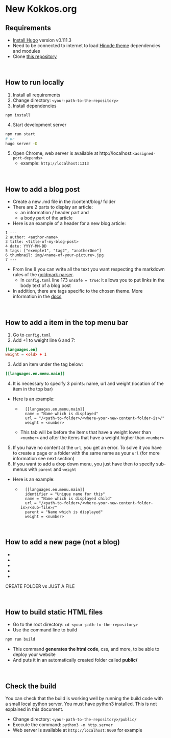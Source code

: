 # New Kokkos.org

## Requirements

- [Install Hugo](https://gohugo.io/installation/) version v0.111.3
- Need to be connected to internet to load [Hinode theme](https://github.com/gethinode/hinode) dependencies and modules
- Clone [this repository](https://github.com/NexGenAnalytics/kokkos-org-new-v2)

<br />

## How to run locally

1. Install all requirements
2. Change directory: `<your-path-to-the-repository>`
3. Install dependencies
```
npm install
```
4. Start development server
```bash
npm run start
# or
hugo server -D
```
5. Open Chrome, web server is available at http://localhost:`<assigned-port-depends>`
    - example: `http://localhost:1313`

<br />

## How to add a blog post
- Create a new .md file in the /content/blog/ folder
- There are 2 parts to display an article:
    - an information / header part and
    - a body part of the article
- Here is an example of a header for a new blog article:
```
1 ---
2 author: <author-name>
3 title: <title-of-my-blog-post>
4 date: YYYY-MM-DD
5 tags: ["exemple1", "tag2", "anotherOne"]
6 thumbnail: img/<name-of-your-picture>.jpg
7 ---
```
- From line 8 you can write all the text you want respecting the markdown rules of the [goldmark parser](https://github.com/yuin/goldmark).
    - In `config.toml` line 173 `unsafe = true`: it allows you to put links in the body text of a blog post
- In addition, there are tags specific to the chosen theme. More information in the [docs](https://gethinode.com/docs/0.9/getting-started/introduction/)

<br />

## How to add a item in the top menu bar
1. Go to `config.toml`
2. Add +1 to weight line 6 and 7:
```toml
[languages.en]
weight = <old> + 1
```
3. Add an item under the tag below:
```toml
[[languages.en.menu.main]]
```
4. It is necessary to specify 3 points: name, url and weight (location of the item in the top bar)
- Here is an example:
    - ```
        [[languages.en.menu.main]]
        name = "Name which is displayed"
        url = "/<path-to-folder>/<where-your-new-content-folder-is>/"
        weight = <number>
      ```
    - This tab will be before the items that have a weight lower than `<number>` and after the items that have a weight higher than `<number>`
5. If you have no content at the `url`, you get an error. To solve it you have to create a page or a folder with the same name as your `url` (for more information see next section)
6. If you want to add a drop down menu, you just have then to specify sub-menus with `parent` and `weight`
- Here is an example:
    - ```
        [[languages.en.menu.main]]
        identifier = "Unique name for this"
        name = "Name which is displayed child"
        url = "/<path-to-folder>/<where-your-new-content-folder-is>/<sub-file>/"
        parent = "Name which is displayed"
        weight = <number>
      ```

<br />

## How to add a new page (not a blog)
-
-
-
-
-

CREATE FOLDER vs JUST A FILE

<br />

## How to build static HTML files 

- Go to the root directory: `cd <your-path-to-the-repository>`
- Use the command line to build
```bash
npm run build
```
- This command **generates the html code**, css, and more, to be able to deploy your website
- And puts it in an automatically created folder called **public/**

<br />

## Check the build 
You can check that the build is working well by running the build code with a small local python server. You must have python3 installed. This is not explained in this document.
- Change directory: `<your-path-to-the-repository>/public/`
- Execute the command: `python3 -m http.server`
- Web server is available at `http://localhost:8000` for example

<br />